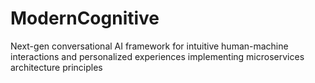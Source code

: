 # ModernCognitive
Next-gen conversational AI framework for intuitive human-machine interactions and personalized experiences implementing microservices architecture principles
